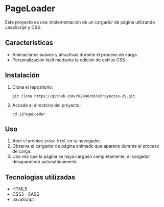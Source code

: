 #  PageLoader

Este proyecto es una implementación de un cargador de página utilizando JavaScript y CSS.

## Características

- Animaciones suaves y atractivas durante el proceso de carga.
- Personalización fácil mediante la edición de estilos CSS.

## Instalación

1. Clona el repositorio: 

   ```shell
   git clone https://github.com/rk2040/miniProyectos-JS.git

2. Accede al directorio del proyecto: 

   ```shell
   cd 12PageLoader

## Uso
1. Abre el archivo `index.html` en tu navegador.
2. Observa el cargador de página animado que aparece durante el proceso de carga.
3. Una vez que la página se haya cargado completamente, el cargador desaparecerá automáticamente.

## Tecnologias utilizadas

* HTML5
* CSS3 - SASS
* JavaScript
